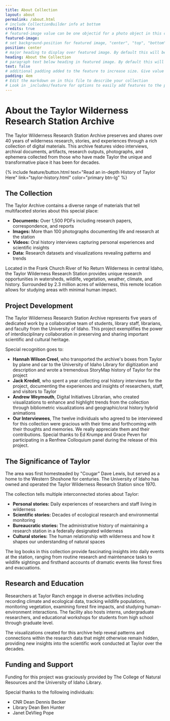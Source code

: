 ```yaml
---
title: About Collection
layout: about
permalink: /about.html
# include CollectionBuilder info at bottom
credits: true
# featured-image value can be one objectid for a photo object in this collection, a relative path to an image in this project, or a full url to any image. If left blank, no featured image will appear at top of About page.
featured-image: 
# set background-position for featured image, "center", "top", "bottom"
position: center
# major heading to display over featured image. By default this will be the site title. Give the value false for no heading.
heading: About the Collection
# paragraph text below heading in featured image. By default this will be the site tagline. Give the value false for no text.
text: false
# additional padding added to the feature to increase size. Give value in em or px, e.g. "5em".
padding: 4em
# Edit the markdown on in this file to describe your collection
# Look in _includes/feature for options to easily add features to the page
---
```


# About the Taylor Wilderness Research Station Archive

The Taylor Wilderness Research Station Archive preserves and shares over 40 years of wilderness research, stories, and experiences through a rich collection of digital materials. This archive features video interviews, archival documents, artifacts, research outputs, photographs, and ephemera collected from those who have made Taylor the unique and transformative place it has been for decades.


{% include feature/button.html text="Read an in-depth History of Taylor Here" link="taylor-history.html" color="primary btn-lg" %}

## The Collection

The Taylor Archive contains a diverse range of materials that tell multifaceted stories about this special place:

- **Documents:** Over 1,500 PDFs including research papers, correspondence, and reports
- **Images:** More than 100 photographs documenting life and research at the station
- **Videos:** Oral history interviews capturing personal experiences and scientific insights
- **Data:** Research datasets and visualizations revealing patterns and trends

Located in the Frank Church River of No Return Wilderness in central Idaho, the Taylor Wilderness Research Station provides unique research opportunities in watersheds, wildlife, vegetation, weather, climate, and history. Surrounded by 2.3 million acres of wilderness, this remote location allows for studying areas with minimal human impact.

## Project Development

The Taylor Wilderness Research Station Archive represents five years of dedicated work by a collaborative team of students, library staff, librarians, and faculty from the University of Idaho. This project exemplifies the power of interdisciplinary collaboration in preserving and sharing important scientific and cultural heritage.

Special recognition goes to:

- **Hannah Wilson Creel**, who transported the archive's boxes from Taylor by plane and car to the University of Idaho Library for digitization and description and wrote a tremendous StoryMap history of Taylor for the project
- **Jack Kredell**, who spent a year collecting oral history interviews for the project, documenting the experiences and insights of researchers, staff, and visitors to Taylor
- **Andrew Weymouth**, Digital Initiatives Librarian, who created visualizations to enhance and highlight trends from the collection through bibliometric visualizations and geographic/oral history hybrid animations
- **Our Interviewees**, The twelve individuals who agreed to be interviewed for this collection were gracious with their time and forthcoming with their thoughts and memories. We really appreciate them and their contributions. Special thanks to Ed Krumpe and Grace Peven for participating in a Renfrew Colloquium panel during the release of this project. 

## The Significance of Taylor

The area was first homesteaded by "Cougar" Dave Lewis, but served as a home to the Western Shoshone for centuries. The University of Idaho has owned and operated the Taylor Wilderness Research Station since 1970.

The collection tells multiple interconnected stories about Taylor:

- **Personal stories:** Daily experiences of researchers and staff living in wilderness
- **Scientific stories:** Decades of ecological research and environmental monitoring 
- **Bureaucratic stories:** The administrative history of maintaining a research station in a federally designated wilderness
- **Cultural stories:** The human relationship with wilderness and how it shapes our understanding of natural spaces

The log books in this collection provide fascinating insights into daily events at the station, ranging from routine research and maintenance tasks to wildlife sightings and firsthand accounts of dramatic events like forest fires and evacuations.

## Research and Education

Researchers at Taylor Ranch engage in diverse activities including recording climate and ecological data, tracking wildlife populations, monitoring vegetation, examining forest fire impacts, and studying human-environment interactions. The facility also hosts interns, undergraduate researchers, and educational workshops for students from high school through graduate level.

The visualizations created for this archive help reveal patterns and connections within the research data that might otherwise remain hidden, providing new insights into the scientific work conducted at Taylor over the decades.

## Funding and Support

Funding for this project was graciously provided by The College of Natural Resources and the University of Idaho Library. 

Special thanks to the following individuals: 

- CNR Dean Dennis Becker 
- Library Dean Ben Hunter
- Janet DeVlieg Pope
